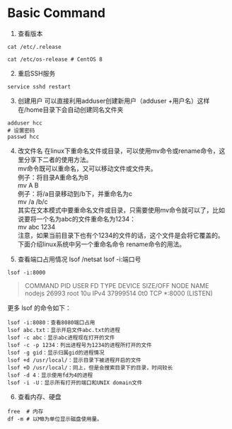 # Basic Command

1. 查看版本
``` 
cat /etc/.release 

cat /etc/os-release # CentOS 8
```
2. 重启SSH服务
```
service sshd restart
```

3. 创建用户
可以直接利用adduser创建新用户（adduser +用户名）这样在/home目录下会自动创建同名文件夹
```
adduser hcc
# 设置密码
passwd hcc  
```

4. 改文件名
在linux下重命名文件或目录，可以使用mv命令或rename命令，这里分享下二者的使用方法。  
mv命令既可以重命名，又可以移动文件或文件夹。  
例子：将目录A重命名为B  
mv A B  
例子：将/a目录移动到/b下，并重命名为c  
mv /a /b/c  
其实在文本模式中要重命名文件或目录，只需要使用mv命令就可以了，比如说要将一个名为abc的文件重命名为1234：  
mv abc 1234  
注意，如果当前目录下也有个1234的文件的话，这个文件是会将它覆盖的。  
下面介绍linux系统中另一个重命名命令 rename命令的用法。  

5. 查看端口占用情况 lsof /netsat
lsof -i:端口号

```
lsof -i:8000
```

>COMMAND   PID USER   FD   TYPE   DEVICE SIZE/OFF NODE NAME  
nodejs  26993 root   10u  IPv4 37999514      0t0  TCP *:8000 (LISTEN)

更多 lsof 的命令如下：
```
lsof -i:8080：查看8080端口占用
lsof abc.txt：显示开启文件abc.txt的进程
lsof -c abc：显示abc进程现在打开的文件
lsof -c -p 1234：列出进程号为1234的进程所打开的文件
lsof -g gid：显示归属gid的进程情况
lsof +d /usr/local/：显示目录下被进程开启的文件
lsof +D /usr/local/：同上，但是会搜索目录下的目录，时间较长
lsof -d 4：显示使用fd为4的进程
lsof -i -U：显示所有打开的端口和UNIX domain文件
```

6. 查看内存、硬盘
```
free  # 内存
df -m # 以MB为单位显示磁盘使用量。
```